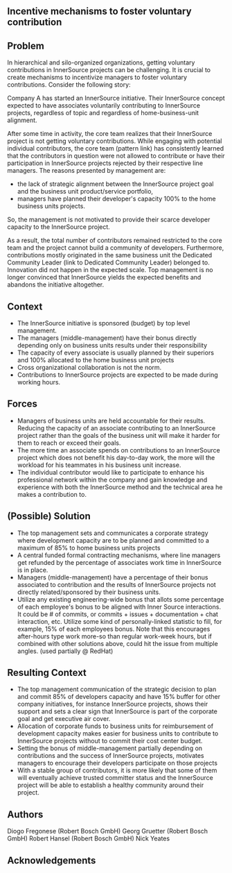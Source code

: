 ## Incentive mechanisms to foster voluntary contribution

## Problem

In hierarchical and silo-organized organizations, getting voluntary contributions in InnerSource
projects can be challenging. It is crucial to create mechanisms to incentivize managers to foster
voluntary contributions. Consider the following story: 

Company A has started an InnerSource initiative. Their InnerSource concept expected to have 
associates voluntarily contributing to InnerSource projects, regardless of topic and regardless of 
home-business-unit alignment.
 
After some time in activity, the core team realizes that their InnerSource project is not getting 
voluntary contributions. While engaging with potential individual contributors, the 
core team (pattern link) has consistently learned that the contributors in question were
not allowed to contribute or have their participation in InnerSource projects rejected by 
their respective line managers. The reasons presented by management are: 

- the lack of strategic alignment between the InnerSource project goal and the business unit product/service portfolio,
- managers have planned their developer's capacity 100% to the home business units projects.

So, the management is not motivated to provide their scarce developer capacity to the
InnerSource project.

As a result, the total number of contributors remained restricted to the core team and the
project cannot build a community of developers. Furthermore, contributions mostly originated
in the same business unit the Dedicated Community Leader (link to Dedicated Community Leader)
belonged to. Innovation did not happen in the expected scale. Top management is no longer
convinced that InnerSource yields the expected benefits and abandons the initiative altogether.

## Context

- The InnerSource initiative is sponsored (budget) by top level management.
- The managers (middle-management) have their bonus directly depending
only on business units results under their responsibility 
- The capacity of every associate is usually planned by their superiors
and 100% allocated to the home business unit projects
- Cross organizational collaboration is not the norm.
- Contributions to InnerSource projects are expected to be made during working
  hours.

## Forces

- Managers of business units are held accountable for their results. Reducing
  the capacity of an associate contributing to an InnerSource project rather
  than the goals of the business unit will make it harder for them to reach or
  exceed their goals.
- The more time an associate spends on contributions to an InnerSource project
  which does not benefit his day-to-day work, the more will the workload for
  his teammates in his business unit increase.
- The individual contributor would like to participate to enhance his
  professional network within the company and gain knowledge and experience
  with both the InnerSource method and the technical area he makes a
  contribution to.

## (Possible) Solution

- The top management sets and communicates a corporate strategy where development 
  capacity are to be planned and committed to a maximum of 85% to home business units projects
- A central funded formal contracting mechanisms, where line managers get
  refunded by the percentage of associates work time in InnerSource is in place.
- Managers (middle-management) have a percentage of their bonus associated to 
  contribution and the results of InnerSource projects not directly related/sponsored 
  by their business units.
- Utilize any existing engineering-wide bonus that allots some percentage of each employee's 
  bonus to be aligned with Inner Source interactions. It could be # of commits, or commits + 
  issues + documentation + chat interaction, etc. Utilize some kind of personally-linked
  statistic to fill, for example, 15% of each employees bonus. Note that this encourages
  after-hours type work more-so than regular work-week hours, but if combined with other
  solutions above, could hit the issue from multiple angles. (used partially @ RedHat)

## Resulting Context

- The top management communication of the strategic decision to plan and commit 
  85% of developers capacity and have 15% buffer for other company initiatives,
  for instance InnerSource projects, shows their support and sets a clear sign
  that InnerSource is part of the corporate goal and get executive air cover.
- Allocation of corporate funds to business units for reimbursement of 
  development capacity makes easier for business units to contribute to InnerSource
  projects without to commit their cost center budget.
- Setting the bonus of middle-management partially depending on contributions and the success 
  of InnerSource projects, motivates managers to encourage their developers participate on those 
  projects 
- With a stable group of contributors, it is more likely that some of them will
  eventually achieve trusted committer status and the InnerSource project will be able
  to establish a healthy community around their project.

## Authors

Diogo Fregonese (Robert Bosch GmbH) 
Georg Gruetter (Robert Bosch GmbH) 
Robert Hansel (Robert Bosch GmbH) 
Nick Yeates

## Acknowledgements

